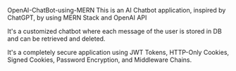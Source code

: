 OpenAI-ChatBot-using-MERN
This is an AI Chatbot application, inspired by ChatGPT, by using MERN Stack and OpenAI API

It's a customized chatbot where each message of the user is stored in DB and can be retrieved and deleted.

It's a completely secure application using JWT Tokens, HTTP-Only Cookies, Signed Cookies, Password Encryption, and Middleware Chains.
